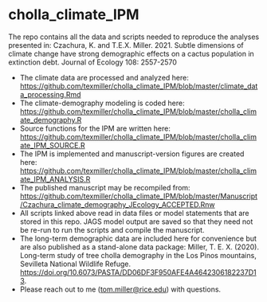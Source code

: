 # cholla_climate_IPM

The repo contains all the data and scripts needed to reproduce the analyses presented in: Czachura, K. and T.E.X. Miller. 2021. Subtle dimensions of climate change have strong demographic effects on a cactus population in extinction debt. Journal of Ecology 108: 2557-2570

* The climate data are processed and analyzed here: https://github.com/texmiller/cholla_climate_IPM/blob/master/climate_data_processing.Rmd
* The climate-demography modeling is coded here: https://github.com/texmiller/cholla_climate_IPM/blob/master/cholla_climate_demography.R
* Source functions for the IPM are written here: https://github.com/texmiller/cholla_climate_IPM/blob/master/cholla_climate_IPM_SOURCE.R
* The IPM is implemented and manuscript-version figures are created here: https://github.com/texmiller/cholla_climate_IPM/blob/master/cholla_climate_IPM_ANALYSIS.R
* The published manuscript may be recompiled from: https://github.com/texmiller/cholla_climate_IPM/blob/master/Manuscript/Czachura_climate_demography_JEcology_ACCEPTED.Rnw
* All scripts linked above read in data files or model statements that are stored in this repo. JAGS model output are saved so that they need not be re-run to run the scripts and compile the manuscript.
* The long-term demographic data are included here for convenience but are also published as a stand-alone data package: Miller, T. E. X. (2020). Long-term study of tree cholla demography in the Los Pinos mountains, Sevilleta National Wildlife Refuge. https://doi.org/10.6073/PASTA/DD06DF3F950AFE4A4642306182237D13.
* Please reach out to me (tom.miller@rice.edu) with questions. 
